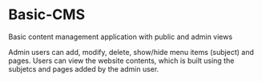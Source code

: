 # Basic-CMS
Basic content management application with public and admin views

Admin users can add, modify, delete, show/hide menu items (subject) and pages. Users can view the website contents, which is built using the subjetcs and pages added by the admin user.
